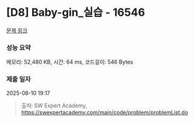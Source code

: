 # [D8] Baby-gin_실습 - 16546 

[문제 링크](https://swexpertacademy.com/main/code/problem/problemDetail.do?contestProbId=AYZS3UfKuQgDFARc) 

### 성능 요약

메모리: 52,480 KB, 시간: 64 ms, 코드길이: 546 Bytes

### 제출 일자

2025-08-10 19:17



> 출처: SW Expert Academy, https://swexpertacademy.com/main/code/problem/problemList.do